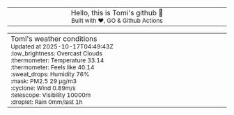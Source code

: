 
<div align="center">
<table>
<tbody>
<td align="center">
<img width="2000" height="0"><br>
Hello, this is Tomi's github 👋<br>
<sup>Built with ❤️, GO & Github Actions</sup><br>
<img width="2000" height="0">
</td>
</tbody>
</table>
</div>
<table>
<tbody>
<td align="left">
<img width="2000" height="0"><br>
Tomi's weather conditions<br>
<sup>Updated at 2025-10-17T04:49:43Z</sup><br>
<sup>:low_brightness: Overcast Clouds</sup><br>
<sup>:thermometer: Temperature 33.14 </sup><br>
<sup>:thermometer: Feels like 40.14</sup><br>
<sup>:sweat_drops: Humidity 76%</sup><br>
<sup>:mask: PM2.5 29 μg/m3</sup><br>
<sup>:cyclone: Wind 0.89m/s </sup><br>
<sup>:telescope: Visibility 10000m </sup><br>
<sup>:droplet: Rain 0mm/last 1h </sup><br>
<img width="2000" height="0">
</td>
<td align="left">
<img width="2000" height="0"><br>
<br>
<img width="2000" height="0">
</td>
</tbody>
</table>
</div>
    